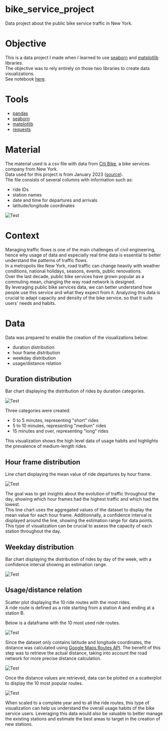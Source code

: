 # bike_service_project
Data project about the public bike service traffic in New York.

# Objective

This is a data project I made when I learned to use [seaborn](https://seaborn.pydata.org/) and [matplotlib](https://matplotlib.org/) libraries.<br>
The objective was to rely entirely on those two libraries to create data visualizations.<br>
See notebook [here](https://github.com/FlorianLD/bike_service_project/blob/main/notebook.ipynb).

# Tools

- [pandas](https://pandas.pydata.org/)
- [seaborn](https://seaborn.pydata.org/)
- [matplotlib](https://matplotlib.org/)
- [requests](https://requests.readthedocs.io/en/latest/)

# Material

The material used is a csv file with data from [Citi Bike](https://citibikenyc.com/), a bike services company from New York.<br>
Data used for this project is from January 2023 ([source](https://citibikenyc.com/system-data)).<br>
The file consists of several columns with information such as:
- ride IDs
- station names
- date and time for departures and arrivals
- latitude/longitude coordinates
  
![Test](/dataset.png)

# Context

Managing traffic flows is one of the main challenges of civil engineering, hence why usage of data and especially real time data is essential to better understand the patterns of traffic flows.<br>
In a metropolis like New York, road traffic can change heavily with weather conditions, national holidays, seasons, events, public renovations.<br>
Over the last decade, public bike services have grown popular as a commuting mean, changing the way road network is designed.<br>
By leveraging public bike services data, we can better understand how people use this service and what they expect from it.
Analyzing this data is crucial to adapt capacity and density of the bike service, so that it suits users' needs and habits.


# Data

Data was prepared to enable the creation of the visualizations below:
- duration distribution
- hour frame distribution
- weekday distribution
- usage/distance relation



## Duration distribution
Bar chart displaying the distribution of rides by duration categories.

![Test](/duration_chart.png)

Three categories were created:
- 0 to 5 minutes, representing "short" rides
- 5 to 10 minutes, representing "medium" rides
- 15 minutes and over, representing "long" rides

This visualization shows the high level data of usage habits and highlights the prevalence of medium-length rides.<br>


## Hour frame distribution
Line chart displaying the mean value of ride departures by hour frame.

![Test](/hour_frame_chart.png)

The goal was to get insights about the evolution of traffic throughout the day, showing which hour frames had the highest traffic and which had the lowest.<br>
This line chart uses the aggregated values of the dataset to display the mean value for each hour frame. Additionnally, a confidence interval is displayed around the line, showing the estimation range for data points.<br>
This type of visualization can be crucial to assess the capacity of each station throughout the day.

## Weekday distribution
Bar chart displaying the distribution of rides by day of the week, with a confidence interval showing an estimation range.

![Test](/weekday_chart.png)


## Usage/distance relation
Scatter plot displaying the 10 ride routes with the most rides.<br>
A ride route is defined as a ride starting from a station A and ending at a station B.

Below is a dataframe with the 10 most used ride routes.

![Test](/most_popular_routes_df.png)

Since the dataset only contains latitude and longitude coordinates, the distance was calculated using [Google Maps Routes API](https://developers.google.com/maps/documentation/routes). The benefit of this step was to retrieve the actual distance, taking into account the road network for more precise distance calculation.


![Test](/google_maps_api.png)

Once the distance values are retrieved, data can be plotted on a scatterplot to display the 10 most popular routes.

![Test](/relation_chart.png)

When scaled to a complete year and to all the ride routes, this type of visualization can help us understand the overall usage habits of the bike service users.
Leveraging this data would also be valuable to better manage the existing stations and estimate the best areas to target in the creation of new stations.

